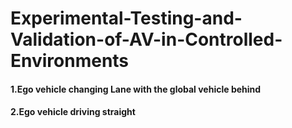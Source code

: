 # Experimental-Testing-and-Validation-of-AV-in-Controlled-Environments

#### 1.Ego vehicle changing Lane with the global vehicle behind



#### 2.Ego vehicle driving straight


